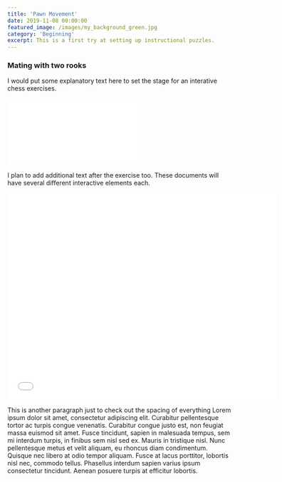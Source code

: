 ```yaml
---
title: 'Pawn Movement'
date: 2019-11-08 00:00:00
featured_image: /images/my_background_green.jpg
category: 'Beginning'
excerpt: This is a first try at setting up instructional puzzles.
---
```


### Mating with two rooks
I would put some explanatory text here to set the stage for an interative chess exercises.

<p class="responsiveGame">
<iframe allowTransparency="true" border="0" frameborder="0" src="//www.chess.com/emboard?id=6352908"></iframe>
</p>

I plan to add additional text after the exercise too. These documents will have several different interactive elements each.

<p class="responsiveGame">
<iframe allowtransparency="true" border="0" frameborder="0" height="465" width="603" src="//www.chess.com/emboard?id=6355378"></iframe>
</p>

This is another paragraph just to check out the spacing of everything Lorem ipsum dolor sit amet, consectetur adipiscing elit. Curabitur pellentesque tortor ac turpis congue venenatis. Curabitur congue justo est, non feugiat massa euismod sit amet. Fusce tincidunt, sapien in malesuada tempus, sem mi interdum turpis, in finibus sem nisl sed ex. Mauris in tristique nisl. Nunc pellentesque metus et velit aliquam, eu rhoncus diam condimentum. Quisque nec libero at odio tempor aliquam. Fusce at lacus porttitor, lobortis nisl nec, commodo tellus. Phasellus interdum sapien varius ipsum consectetur tincidunt. Aenean posuere turpis at efficitur lobortis. 
